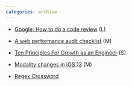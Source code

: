 ```yaml
---
categories: archive
---
```


- [Google: How to do a code review](https://google.github.io/eng-practices/review/reviewer/ "https://google.github.io/eng-practices/review/reviewer/") (L)

- [A web performance audit checklist](https://medium.com/@david.gilbertson/a-web-performance-audit-checklist-666ba09f8cff "https://medium.com/@david.gilbertson/a-web-performance-audit-checklist-666ba09f8cff") (M)

- ​​[Ten Principles For Growth as an Engineer](https://medium.com/@daniel.heller/ten-principles-for-growth-69015e08c35b "https://medium.com/@daniel.heller/ten-principles-for-growth-69015e08c35b") (S)

- [Modality changes in iOS 13](https://sarunw.com/posts/modality-changes-in-ios13 "https://sarunw.com/posts/modality-changes-in-ios13") (M)

- [Regex Cross­word](https://regexcrossword.com/ "https://regexcrossword.com/")

